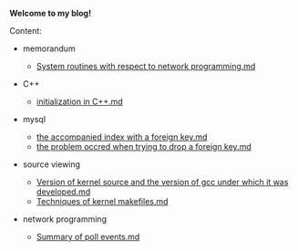 **Welcome to my blog!**


Content:

* memorandum
  * [System routines with respect to network programming.md](https://github.com/CunningRaven/blog/blob/master/articles/memorandum/System%20routines%20with%20respect%20to%20network%20programming.md)

* C++
  * [initialization in C++.md](https://github.com/CunningRaven/blog/blob/master/articles/C++/initialization%20in%20C++.md)

* mysql
  * [the accompanied index with a foreign key.md](https://github.com/CunningRaven/blog/blob/master/articles/mysql/the%20accompanied%20index%20with%20a%20foreign%20key.md)
  * [the problem occred when trying to drop a foreign key.md](https://github.com/CunningRaven/blog/blob/master/articles/mysql/the%20problem%20occred%20when%20trying%20to%20drop%20a%20foreign%20key.md)

* source viewing
  * [Version of kernel source and the version of gcc under which it was developed.md](https://github.com/CunningRaven/blog/blob/master/articles/source%20viewing/Version%20of%20kernel%20source%20and%20the%20version%20of%20gcc%20under%20which%20it%20was%20developed.md)
  * [Techniques of kernel makefiles.md](https://github.com/CunningRaven/blog/blob/master/articles/source%20viewing/Techniques%20of%20kernel%20makefiles.md)

* network programming
  * [Summary of poll events.md](https://github.com/CunningRaven/blog/blob/master/articles/network%20programming/Summary%20of%20poll%20events.md)

